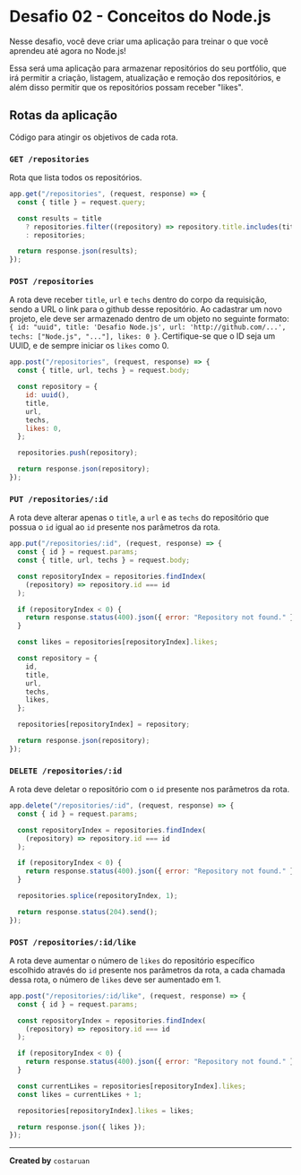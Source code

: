 # Desafio 02 - Conceitos do Node.js

Nesse desafio, você deve criar uma aplicação para treinar o que você aprendeu até agora no Node.js!

Essa será uma aplicação para armazenar repositórios do seu portfólio, que irá permitir a criação, listagem, atualização e remoção dos repositórios, e além disso permitir que os repositórios possam receber "likes".

## Rotas da aplicação

Código para atingir os objetivos de cada rota.

### `GET /repositories`

Rota que lista todos os repositórios.

```javascript
app.get("/repositories", (request, response) => {
  const { title } = request.query;

  const results = title
    ? repositories.filter((repository) => repository.title.includes(title))
    : repositories;

  return response.json(results);
});
```

### `POST /repositories`

A rota deve receber `title`, `url` e `techs` dentro do corpo da requisição, sendo a URL o link para o github desse repositório. Ao cadastrar um novo projeto, ele deve ser armazenado dentro de um objeto no seguinte formato: `{ id: "uuid", title: 'Desafio Node.js', url: 'http://github.com/...', techs: ["Node.js", "..."], likes: 0 }`. Certifique-se que o ID seja um UUID, e de sempre iniciar os `likes` como 0.

```javascript
app.post("/repositories", (request, response) => {
  const { title, url, techs } = request.body;

  const repository = {
    id: uuid(),
    title,
    url,
    techs,
    likes: 0,
  };

  repositories.push(repository);

  return response.json(repository);
});
```

### `PUT /repositories/:id`

A rota deve alterar apenas o `title`, a `url` e as `techs` do repositório que possua o `id` igual ao `id` presente nos parâmetros da rota.

```javascript
app.put("/repositories/:id", (request, response) => {
  const { id } = request.params;
  const { title, url, techs } = request.body;

  const repositoryIndex = repositories.findIndex(
    (repository) => repository.id === id
  );

  if (repositoryIndex < 0) {
    return response.status(400).json({ error: "Repository not found." });
  }

  const likes = repositories[repositoryIndex].likes;

  const repository = {
    id,
    title,
    url,
    techs,
    likes,
  };

  repositories[repositoryIndex] = repository;

  return response.json(repository);
});
```

### `DELETE /repositories/:id`

A rota deve deletar o repositório com o `id` presente nos parâmetros da rota.

```javascript
app.delete("/repositories/:id", (request, response) => {
  const { id } = request.params;

  const repositoryIndex = repositories.findIndex(
    (repository) => repository.id === id
  );

  if (repositoryIndex < 0) {
    return response.status(400).json({ error: "Repository not found." });
  }

  repositories.splice(repositoryIndex, 1);

  return response.status(204).send();
});
```

### `POST /repositories/:id/like`

A rota deve aumentar o número de `likes` do repositório específico escolhido através do `id` presente nos parâmetros da rota, a cada chamada dessa rota, o número de `likes` deve ser aumentado em 1.

```javascript
app.post("/repositories/:id/like", (request, response) => {
  const { id } = request.params;

  const repositoryIndex = repositories.findIndex(
    (repository) => repository.id === id
  );

  if (repositoryIndex < 0) {
    return response.status(400).json({ error: "Repository not found." });
  }

  const currentLikes = repositories[repositoryIndex].likes;
  const likes = currentLikes + 1;

  repositories[repositoryIndex].likes = likes;

  return response.json({ likes });
});
```

---

**Created by** `costaruan`
